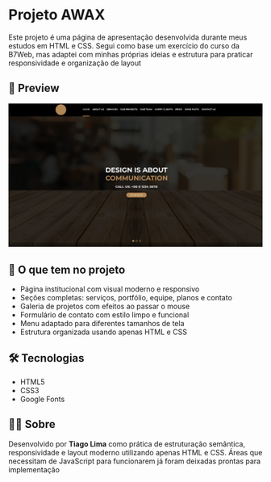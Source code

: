 # Projeto AWAX

Este projeto é uma página de apresentação desenvolvida durante meus estudos em HTML e CSS. Segui como base um exercício do curso da B7Web, mas adaptei com minhas próprias ideias e estrutura para praticar responsividade e organização de layout

## 📸 Preview

![Visual do Projeto](./screenshot.png)

## 🚀 O que tem no projeto

- Página institucional com visual moderno e responsivo  
- Seções completas: serviços, portfólio, equipe, planos e contato  
- Galeria de projetos com efeitos ao passar o mouse  
- Formulário de contato com estilo limpo e funcional  
- Menu adaptado para diferentes tamanhos de tela  
- Estrutura organizada usando apenas HTML e CSS

## 🛠 Tecnologias

- HTML5
- CSS3
- Google Fonts


## 👨‍💻 Sobre
Desenvolvido por **Tiago Lima** como prática de estruturação semântica, responsividade e layout moderno utilizando apenas HTML e CSS. 
 Áreas que necessitam de JavaScript para funcionarem já foram deixadas prontas para implementação
